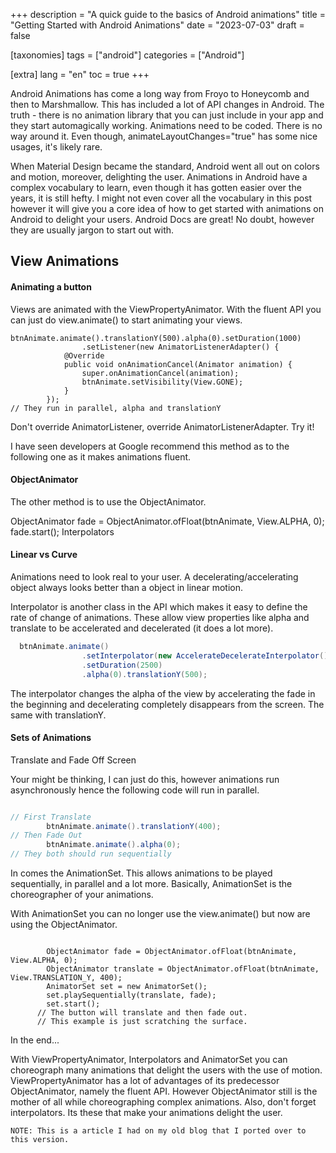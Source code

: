 +++
description = "A quick guide to the basics of Android animations"
title = "Getting Started with Android Animations"
date = "2023-07-03"
draft = false


[taxonomies]
tags = ["android"]
categories = ["Android"]


[extra]
lang = "en"
toc = true
+++


Android Animations has come a long way from Froyo to Honeycomb and then to Marshmallow. This has included a lot of API changes in Android. The truth - there is no animation library that you can just include in your app and they start automagically working. Animations need to be coded. There is no way around it. Even though, animateLayoutChanges="true" has some nice usages, it's likely rare.

When Material Design became the standard, Android went all out on colors and motion, moreover, delighting the user. Animations in Android have a complex vocabulary to learn, even though it has gotten easier over the years, it is still hefty. I might not even cover all the vocabulary in this post however it will give you a core idea of how to get started with animations on Android to delight your users. Android Docs are great! No doubt, however they are usually jargon to start out with.

## View Animations

#### Animating a button

Views are animated with the ViewPropertyAnimator. With the fluent API you can just do view.animate() to start animating your views.

```
btnAnimate.animate().translationY(500).alpha(0).setDuration(1000)
                .setListener(new AnimatorListenerAdapter() {
            @Override
            public void onAnimationCancel(Animator animation) {
                super.onAnimationCancel(animation);
                btnAnimate.setVisibility(View.GONE);
            }
        });
// They run in parallel, alpha and translationY

```
Don't override AnimatorListener, override AnimatorListenerAdapter. Try it!

I have seen developers at Google recommend this method as to the following one as it makes animations fluent.

#### ObjectAnimator

The other method is to use the ObjectAnimator.

ObjectAnimator fade = ObjectAnimator.ofFloat(btnAnimate, View.ALPHA, 0);
fade.start();
Interpolators

#### Linear vs Curve

Animations need to look real to your user. A decelerating/accelerating object always looks better than a object in linear motion.

Interpolator is another class in the API which makes it easy to define the rate of change of animations. These allow view properties like alpha and translate to be accelerated and decelerated (it does a lot more).

```java
  btnAnimate.animate()
                .setInterpolator(new AccelerateDecelerateInterpolator())
                .setDuration(2500)
                .alpha(0).translationY(500);
```
The interpolator changes the alpha of the view by accelerating the fade in the beginning and decelerating completely disappears from the screen. The same with translationY.

#### Sets of Animations

Translate and Fade Off Screen

Your might be thinking, I can just do this, however animations run asynchronously hence the following code will run in parallel.

```java

// First Translate
        btnAnimate.animate().translationY(400);
// Then Fade Out
        btnAnimate.animate().alpha(0);
// They both should run sequentially

```
In comes the AnimationSet. This allows animations to be played sequentially, in parallel and a lot more. Basically, AnimationSet is the choreographer of your animations.

With AnimationSet you can no longer use the view.animate() but now are using the ObjectAnimator.
```

        ObjectAnimator fade = ObjectAnimator.ofFloat(btnAnimate, View.ALPHA, 0);
        ObjectAnimator translate = ObjectAnimator.ofFloat(btnAnimate, View.TRANSLATION_Y, 400);
        AnimatorSet set = new AnimatorSet();
        set.playSequentially(translate, fade);
        set.start();
      // The button will translate and then fade out.
      // This example is just scratching the surface.
```

In the end...

With ViewPropertyAnimator, Interpolators and AnimatorSet you can choreograph many animations that delight the users with the use of motion. ViewPropertyAnimator has a lot of advantages of its predecessor ObjectAnimator, namely the fluent API. However ObjectAnimator still is the mother of all while choreographing complex animations. Also, don't forget interpolators. Its these that make your animations delight the user.

```
NOTE: This is a article I had on my old blog that I ported over to this version.
```
